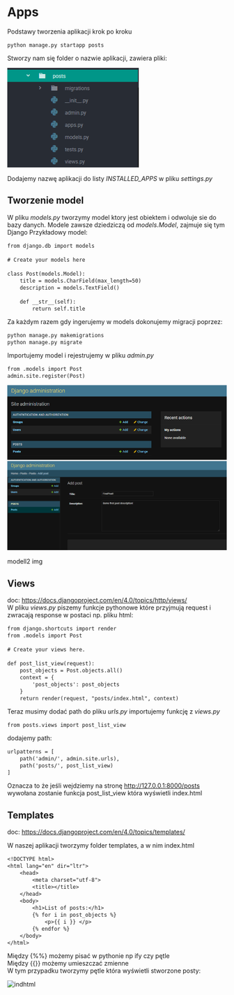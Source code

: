 # Apps
Podstawy tworzenia aplikacji krok po kroku

```
python manage.py startapp posts
```

Stworzy nam się folder o nazwie aplikacji, zawiera pliki:

![](appfolder.png "appfold")

Dodajemy nazwę aplikacji do listy *INSTALLED_APPS* w pliku *settings.py*

## Tworzenie model

W pliku *models.py* tworzymy model ktory jest obiektem i odwoluje sie do bazy danych.
Modele zawsze dziedziczą od *models.Model*, zajmuje się tym Django
Przykładowy model:
```
from django.db import models

# Create your models here

class Post(models.Model):
    title = models.CharField(max_length=50)
    description = models.TextField()

    def __str__(self):
        return self.title
```
Za każdym razem gdy ingerujemy w models dokonujemy migracji poprzez:
```
python manage.py makemigrations
python manage.py migrate
```

Importujemy model i rejestrujemy w pliku *admin.py*

```
from .models import Post
admin.site.register(Post)
```

![](modell.png "model1")  
![](modell2.png "model2")

modell2 img

## Views
doc: https://docs.djangoproject.com/en/4.0/topics/http/views/  
W pliku *views.py* piszemy funkcje pythonowe które przyjmują request i zwracają response w postaci np. pliku html:

```
from django.shortcuts import render
from .models import Post

# Create your views here.

def post_list_view(request):
    post_objects = Post.objects.all()
    context = {
        'post_objects': post_objects
    }
    return render(request, "posts/index.html", context)
```

Teraz musimy dodać path do pliku *urls.py*
importujemy funkcję z *views.py*
```
from posts.views import post_list_view
```
dodajemy path:
```
urlpatterns = [
    path('admin/', admin.site.urls),
    path('posts/', post_list_view)
]
```
Oznacza to że jeśli wejdziemy na stronę http://127.0.0.1:8000/posts wywołana zostanie funkcja
post_list_view która wyświetli index.html

## Templates
doc: https://docs.djangoproject.com/en/4.0/topics/templates/  

W naszej aplikacji tworzymy folder templates, a w nim index.html
```
<!DOCTYPE html>
<html lang="en" dir="ltr">
    <head>
        <meta charset="utf-8">
        <title></title>
    </head>
    <body>
        <h1>List of posts:</h1>
        {% for i in post_objects %}
            <p>{{ i }} </p>
        {% endfor %}
    </body>
</html>
```
Między {%%} możemy pisać w pythonie np ify czy pętle  
Między {{}} możemy umieszczać zmienne  
W tym przypadku tworzymy pętle która wyświetli stworzone posty:

![]("index.png" "indhtml")
